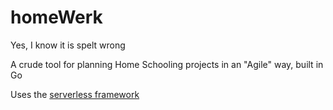 # homeWerk

Yes, I know it is spelt wrong

A crude tool for planning Home Schooling projects in an "Agile" way, built in Go

Uses the [serverless framework](https://serverless.com/framework/)

